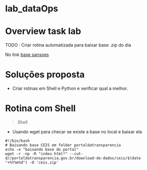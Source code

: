 # lab_dataOps
# Overview task lab

TODO : Criar rotina automatizada para baixar base .zip do dia

No link [base sansoes](https://portaldatransparencia.gov.br/download-de-dados/ceis/20230313)

# Soluções proposta
- Criar rotinas em Shell e Python e verificar qual a melhor.

# Rotina com Shell
> Shell
- Usando wget para checar se existe a base no local e baixar ela
```
#!/bin/bash
# Baixando base CEIS em folder portaldatransparencia
echo -e "baixando base do portal"
wget -r -np -R "index.html*" --cut-d//portaldatransparencia.gov.br/download-de-dados/ceis/$(date "+%Y%m%d") -O 'ceis.zip'

```
